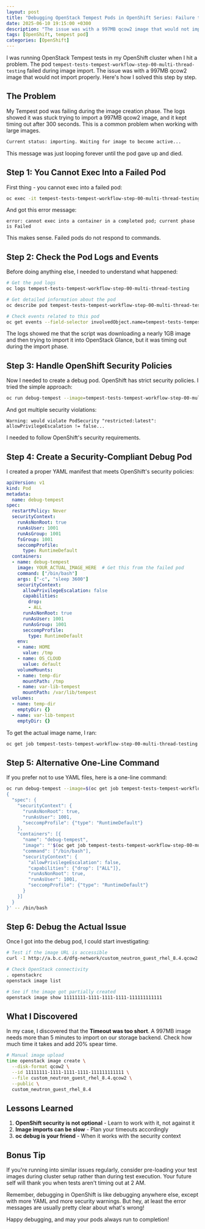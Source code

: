 ```yaml
---
layout: post
title: "Debugging OpenStack Tempest Pods in OpenShift Series: Failure to Import a 997MB qcow2 Image"
date: 2025-06-10 19:15:00 +0300
description: "The issue was with a 997MB qcow2 image that would not import properly. Here's how I solved this step by step."
tags: [OpenShift, tempest pod]
categories: [OpenShift]
---
```



I was running OpenStack Tempest tests in my OpenShift cluster when I hit a problem. The pod `tempest-tests-tempest-workflow-step-00-multi-thread-testing` failed during image import. The issue was with a 997MB qcow2 image that would not import properly. Here's how I solved this step by step.

## The Problem

My Tempest pod was failing during the image creation phase. The logs showed it was stuck trying to import a 997MB qcow2 image, and it kept timing out after 300 seconds. This is a common problem when working with large images.

```bash
Current status: importing. Waiting for image to become active...
```

This message was just looping forever until the pod gave up and died.

## Step 1: You Cannot Exec Into a Failed Pod

First thing - you cannot exec into a failed pod:

```bash
oc exec -it tempest-tests-tempest-workflow-step-00-multi-thread-testing -- /bin/bash
```

And got this error message:
```
error: cannot exec into a container in a completed pod; current phase is Failed
```

This makes sense. Failed pods do not respond to commands.

## Step 2: Check the Pod Logs and Events

Before doing anything else, I needed to understand what happened:

```bash
# Get the pod logs
oc logs tempest-tests-tempest-workflow-step-00-multi-thread-testing

# Get detailed information about the pod
oc describe pod tempest-tests-tempest-workflow-step-00-multi-thread-testing

# Check events related to this pod
oc get events --field-selector involvedObject.name=tempest-tests-tempest-workflow-step-00-multi-thread-testing
```

The logs showed me that the script was downloading a nearly 1GB image and then trying to import it into OpenStack Glance, but it was timing out during the import phase.

## Step 3: Handle OpenShift Security Policies

Now I needed to create a debug pod. OpenShift has strict security policies. I tried the simple approach:

```bash
oc run debug-tempest --image=tempest-tests-tempest-workflow-step-00-multi-thread-testing --rm -it -- /bin/bash
```

And got multiple security violations:
```
Warning: would violate PodSecurity "restricted:latest": allowPrivilegeEscalation != false...
```

I needed to follow OpenShift's security requirements.

## Step 4: Create a Security-Compliant Debug Pod

I created a proper YAML manifest that meets OpenShift's security policies:

```yaml
apiVersion: v1
kind: Pod
metadata:
  name: debug-tempest
spec:
  restartPolicy: Never
  securityContext:
    runAsNonRoot: true
    runAsUser: 1001
    runAsGroup: 1001
    fsGroup: 1001
    seccompProfile:
      type: RuntimeDefault
  containers:
  - name: debug-tempest
    image: YOUR_ACTUAL_IMAGE_HERE  # Get this from the failed pod
    command: ["/bin/bash"]
    args: ["-c", "sleep 3600"]
    securityContext:
      allowPrivilegeEscalation: false
      capabilities:
        drop:
        - ALL
      runAsNonRoot: true
      runAsUser: 1001
      runAsGroup: 1001
      seccompProfile:
        type: RuntimeDefault
    env:
    - name: HOME
      value: /tmp
    - name: OS_CLOUD
      value: default
    volumeMounts:
    - name: temp-dir
      mountPath: /tmp
    - name: var-lib-tempest
      mountPath: /var/lib/tempest
  volumes:
  - name: temp-dir
    emptyDir: {}
  - name: var-lib-tempest
    emptyDir: {}
```

To get the actual image name, I ran:
```bash
oc get job tempest-tests-tempest-workflow-step-00-multi-thread-testing -o jsonpath='{.spec.template.spec.containers[0].image}'
```

## Step 5: Alternative One-Line Command

If you prefer not to use YAML files, here is a one-line command:

```bash
oc run debug-tempest --image=$(oc get job tempest-tests-tempest-workflow-step-00-multi-thread-testing -o jsonpath='{.spec.template.spec.containers[0].image}') --rm -it --restart=Never --overrides='
{
  "spec": {
    "securityContext": {
      "runAsNonRoot": true,
      "runAsUser": 1001,
      "seccompProfile": {"type": "RuntimeDefault"}
    },
    "containers": [{
      "name": "debug-tempest",
      "image": "'$(oc get job tempest-tests-tempest-workflow-step-00-multi-thread-testing -o jsonpath='{.spec.template.spec.containers[0].image}')'",
      "command": ["/bin/bash"],
      "securityContext": {
        "allowPrivilegeEscalation": false,
        "capabilities": {"drop": ["ALL"]},
        "runAsNonRoot": true,
        "runAsUser": 1001,
        "seccompProfile": {"type": "RuntimeDefault"}
      }
    }]
  }
}' -- /bin/bash
```

## Step 6: Debug the Actual Issue

Once I got into the debug pod, I could start investigating:

```bash
# Test if the image URL is accessible
curl -I http://a.b.c.d/dfg-network/custom_neutron_guest_rhel_8.4.qcow2

# Check OpenStack connectivity
. openstackrc
openstack image list

# See if the image got partially created
openstack image show 11111111-1111-1111-1111-111111111111
```

## What I Discovered

In my case, I discovered that the **Timeout was too short**. A 997MB image needs more than 5 minutes to import on our storage backend.
Check how much time it takes and add 20% spear time.


```bash
# Manual image upload
time openstack image create \
  --disk-format qcow2 \
  --id 11111111-1111-1111-1111-111111111111 \
  --file custom_neutron_guest_rhel_8.4.qcow2 \
  --public \
  custom_neutron_guest_rhel_8.4
```

## Lessons Learned

1. **OpenShift security is not optional** - Learn to work with it, not against it
2. **Image imports can be slow** - Plan your timeouts accordingly
3. **oc debug is your friend** - When it works with the security context

## Bonus Tip

If you're running into similar issues regularly, consider pre-loading your test images during cluster setup rather than during test execution. Your future self will thank you when tests aren't timing out at 2 AM.

Remember, debugging in OpenShift is like debugging anywhere else, except with more YAML and more security warnings. But hey, at least the error messages are usually pretty clear about what's wrong!

Happy debugging, and may your pods always run to completion!
